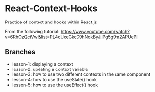 # React-Context-Hooks
Practice of context and hooks within React.js

From the following tutorial: https://www.youtube.com/watch?v=6RhOzQciVwI&list=PL4cUxeGkcC9hNokByJilPg5g9m2APUePI 

## Branches
- lesson-1: displaying a context
- lesson-2: updating a context variable
- lesson-3: how to use two different contexts in the same component
- lesson-4: how to use the useState() hook
- lesson-5: how to use the useEffect() hook